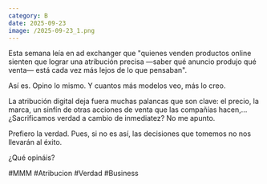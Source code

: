 ```yaml
--- 
category: B 
date: 2025-09-23 
image: /2025-09-23_1.png 
--- 
```


Esta semana leía en ad exchanger que "quienes venden productos online sienten que lograr una atribución precisa —saber qué anuncio produjo qué venta— está cada vez más lejos de lo que pensaban".

Así es. Opino lo mismo. Y cuantos más modelos veo, más lo creo. 

La atribución digital deja fuera muchas palancas que son clave: el precio, la marca, un sinfín de otras acciones de venta que las compañías hacen,... ¿Sacrificamos verdad a cambio de inmediatez? No me apunto. 

Prefiero la verdad. Pues, si no es así, las decisiones que tomemos no nos llevarán al éxito. 

¿Qué opináis?

#MMM #Atribucion #Verdad #Business